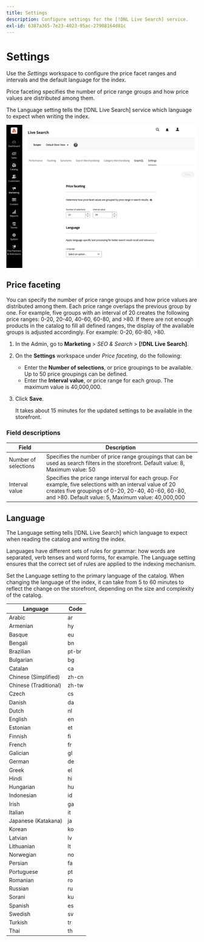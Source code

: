 ```yaml
---
title: Settings
description: Configure settings for the [!DNL Live Search] service.
exl-id: 6387a365-7e23-4023-95ac-27908164d81c
---
```

# Settings

Use the *Settings* workspace to configure the price facet ranges and intervals and the default language for the index. 

Price faceting specifies the number of price range groups and how price values are distributed among them.

The Language setting tells the [!DNL Live Search] service which language to expect when writing the index.

![Settings](assets/settings.png)

## Price faceting

You can specify the number of price range groups and how price values are distributed among them. Each price range overlaps the previous group by one. For example, five groups with an interval of 20 creates the following price ranges: 0-20, 20-40, 40-60, 60-80, and >80. If there are not enough products in the catalog to fill all defined ranges, the display of the available groups is adjusted accordingly. For example: 0-20, 60-80, >80.

1. In the Admin, go to **Marketing** > *SEO & Search* > **[!DNL Live Search]**.
1. On the **Settings** workspace under *Price faceting*, do the following:
   * Enter the **Number of selections**, or price groupings to be available. Up to 50 price groupings can be defined.
   * Enter the **Interval value**, or price range for each group. The maximum value is 40,000,000.
1. Click **Save**.

   It takes about 15 minutes for the updated settings to be available in the storefront.

### Field descriptions

| Field | Description |
|--- |--- |
| Number of selections | Specifies the number of price range groupings that can be used as search filters in the storefront. Default value: 8, Maximum value: 50 |
| Interval value | Specifies the price range interval for each group. For example, five selections with an interval value of 20 creates five groupings of 0-20, 20-40, 40-60, 60-80, and >80. Default value: 5, Maximum value: 40,000,000 |

## Language

The Language setting tells [!DNL Live Search] which language to expect when reading the catalog and writing the index. 

Languages have different sets of rules for grammar: how words are separated, verb tenses and word forms, for example.
The Language setting ensures that the correct set of rules are applied to the indexing mechanism.

Set the Language setting to the primary language of the catalog. When changing the language of the index, it can take from 5 to 60 minutes to reflect the change on the storefront, depending on the size and complexity of the catalog.

|Language|Code|
|----|----|
|Arabic|ar|
|Armenian|hy|
|Basque|eu|
|Bengali|bn|
|Brazilian|pt-br|
|Bulgarian|bg|
|Catalan|ca|
|Chinese (Simplified)|zh-cn|
|Chinese (Traditional)|zh-tw|
|Czech|cs|
|Danish|da|
|Dutch|nl|
|English|en|
|Estonian|et|
|Finnish|fi|
|French|fr|
|Galician|gl|
|German|de|
|Greek|el|
|Hindi|hi|
|Hungarian|hu|
|Indonesian|id|
|Irish|ga|
|Italian|it|
|Japanese (Katakana)|ja|
|Korean|ko|
|Latvian|lv|
|Lithuanian|lt|
|Norwegian|no|
|Persian|fa|
|Portuguese|pt|
|Romanian|ro|
|Russian|ru|
|Sorani|ku|
|Spanish|es|
|Swedish|sv|
|Turkish|tr|
|Thai|th|
